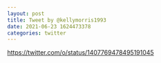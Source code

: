 ```yaml
--- 
layout: post 
title: Tweet by @kellymorris1993 
date: 2021-06-23 1624473378 
categories: twitter 
--- 
```

https://twitter.com/o/status/1407769478495191045